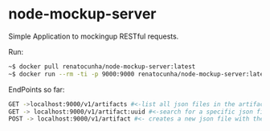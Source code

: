 # node-mockup-server
Simple Application to mockingup RESTful requests.

Run:

```bash
~$ docker pull renatocunha/node-mockup-server:latest
~$ docker run --rm -ti -p 9000:9000 renatocunha/node-mockup-server:latest

```

EndPoints so far:

```bash
GET ->localhost:9000/v1/artifacts #<-list all json files in the artifacts/ folder
GET -> localhost:9000/v1/artifact:uuid #<-search for a specific json file in the artifacts/ folder
POST -> localhost:9000/v1/artifact #<- creates a new json file with the body of the Post request
```